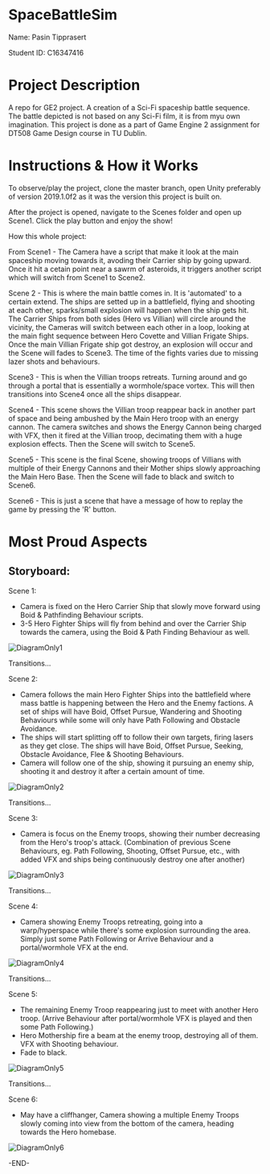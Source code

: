 # SpaceBattleSim

Name: Pasin Tipprasert

Student ID: C16347416

# Project Description
A repo for GE2 project. A creation of a Sci-Fi spaceship battle sequence. The battle depicted is not based on any Sci-Fi film, it is from myu own imagination. This project is done as a part of Game Engine 2 assignment for DT508 Game Design course in TU Dublin.

# Instructions & How it Works
To observe/play the project, clone the master branch, open Unity preferably of version 2019.1.0f2 as it was the version this project is built on.

After the project is opened, navigate to the Scenes folder and open up Scene1. Click the play button and enjoy the show!

How this whole project:

From Scene1 - The Camera have a script that make it look at the main spaceship moving towards it, avoding their Carrier ship by going upward. Once it hit a cetain point near a sawrm of asteroids, it triggers another script which will switch from Scene1 to Scene2.

Scene 2 - This is where the main battle comes in. It is 'automated' to a certain extend. The ships are setted up in a battlefield, flying and shooting at each other, sparks/small explosion will happen when the ship gets hit. The Carrier Ships from both sides (Hero vs Villian) will circle around the vicinity, the Cameras will switch between each other in a loop, looking at the main fight sequence between Hero Covette and Villian Frigate Ships. Once the main Villian Frigate ship got destroy, an explosion will occur and the Scene will fades to Scene3. The time of the fights varies due to missing lazer shots and behaviours.

Scene3 - This is when the Villian troops retreats. Turning around and go through a portal that is essentially a wormhole/space vortex. This will then transitions into Scene4 once all the ships disappear.

Scene4 - This scene shows the Villian troop reappear back in another part of space and being ambushed by the Main Hero troop with an energy cannon. The camera switches and shows the Energy Cannon being charged with VFX, then it fired at the Villian troop, decimating them with a huge explosion effects. Then the Scene will switch to Scene5.

Scene5 - This scene is the final Scene, showing troops of Villians with multiple of their Energy Cannons and their Mother ships slowly approaching the Main Hero Base. Then the Scene will fade to black and switch to Scene6.

Scene6 - This is just a scene that have a message of how to replay the game by pressing the 'R' button.

# Most Proud Aspects


## Storyboard:
Scene 1:
- Camera is fixed on the Hero Carrier Ship that slowly move forward using Boid & Pathfinding Behaviour scripts.
- 3-5 Hero Fighter Ships will fly from behind and over the Carrier Ship towards the camera, using the Boid & Path Finding Behaviour as well.

![DiagramOnly1](https://user-images.githubusercontent.com/26767832/54529185-05dfce00-4977-11e9-99f2-a773b34c9e85.jpg)

Transitions...

Scene 2:
- Camera follows the main Hero Fighter Ships into the battlefield where mass battle is happening between the Hero and the Enemy factions. A set of ships will have Boid, Offset Pursue, Wandering and Shooting Behaviours while some will only have Path Following and Obstacle Avoidance.
- The ships will start splitting off to follow their own targets, firing lasers as they get close. The ships will have Boid, Offset Pursue, Seeking, Obstacle Avoidance, Flee & Shooting Behaviours.
- Camera will follow one of the ship, showing it pursuing an enemy ship, shooting it and destroy it after a certain amount of time.

![DiagramOnly2](https://user-images.githubusercontent.com/26767832/54529228-30ca2200-4977-11e9-9e69-0b46b2bf4141.jpg)

Transitions...

Scene 3:
- Camera is focus on the Enemy troops, showing their number decreasing from the Hero's troop's attack. (Combination of previous Scene Behaviours, eg. Path Following, Shooting, Offset Pursue, etc., with added VFX and ships being continuously destroy one after another)

![DiagramOnly3](https://user-images.githubusercontent.com/26767832/54529240-39baf380-4977-11e9-80b2-b8a7b940a371.jpg)

Transitions...

Scene 4:
- Camera showing Enemy Troops retreating, going into a warp/hyperspace while there's some explosion surrounding the area. Simply just some Path Following or Arrive Behaviour and a portal/wormhole VFX at the end.

![DiagramOnly4](https://user-images.githubusercontent.com/26767832/54529249-42abc500-4977-11e9-8f5b-18e27f3f0025.jpg)

Transitions...

Scene 5:
- The remaining Enemy Troop reappearing just to meet with another Hero troop. (Arrive Behaviour after portal/wormhole VFX is played and then some Path Following.)
- Hero Mothership fire a beam at the enemy troop, destroying all of them. VFX with Shooting behaviour.
- Fade to black.

![DiagramOnly5](https://user-images.githubusercontent.com/26767832/54529271-4ccdc380-4977-11e9-92a3-e67f354cbaef.jpg)

Transitions...

Scene 6:
- May have a cliffhanger, Camera showing a multiple Enemy Troops slowly coming into view from the bottom of the camera, heading towards the Hero homebase.

![DiagramOnly6](https://user-images.githubusercontent.com/26767832/54529277-53f4d180-4977-11e9-95df-b6bc64bff289.jpg)

-END-
